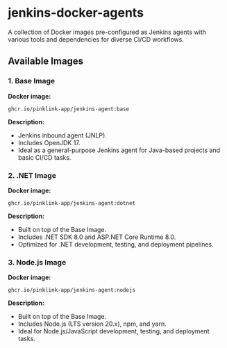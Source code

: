 # jenkins-docker-agents
A collection of Docker images pre-configured as Jenkins agents with various tools and dependencies for diverse CI/CD workflows.

## Available Images

### 1. Base Image

**Docker image:** 
```
ghcr.io/pinklink-app/jenkins-agent:base
```

**Description:**
- Jenkins inbound agent (JNLP).
- Includes OpenJDK 17.
- Ideal as a general-purpose Jenkins agent for Java-based projects and basic CI/CD tasks.

### 2. .NET Image

**Docker image:** 
```
ghcr.io/pinklink-app/jenkins-agent:dotnet
```

**Description:**
- Built on top of the Base Image.
- Includes .NET SDK 8.0 and ASP.NET Core Runtime 8.0.
- Optimized for .NET development, testing, and deployment pipelines.

### 3. Node.js Image

**Docker image:** 
```
ghcr.io/pinklink-app/jenkins-agent:nodejs
```

**Description:**
- Built on top of the Base Image.
- Includes Node.js (LTS version 20.x), npm, and yarn.
- Ideal for Node.js/JavaScript development, testing, and deployment tasks.

